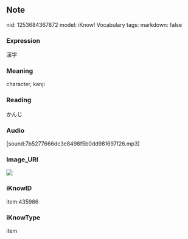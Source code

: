 ## Note
nid: 1253684367872
model: iKnow! Vocabulary
tags: 
markdown: false

### Expression
漢字

### Meaning
character, kanji

### Reading
かんじ

### Audio
[sound:7b5277666dc3e8498f5b0dd981697f26.mp3]

### Image_URI
<img src="7d1864ca1b65fa630af3191843a89d48.jpg">

### iKnowID
item:435986

### iKnowType
item

